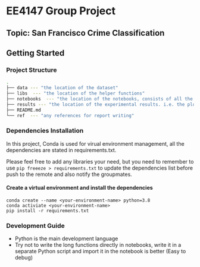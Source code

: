 # EE4147 Group Project
Topic:  San Francisco Crime Classification
---

## Getting Started

### Project Structure

```bash
.
├── data --- "the location of the dataset"
├── libs  --- "the location of the helper functions"
├── notebooks  --- "the location of the notebooks, consists of all the driver code"
├── results --- "the location of the experimental results. i.e. the plots" 
├── README.md
└── ref  --- "any references for report writing"
```

### Dependencies Installation
In this project, Conda is used for virual environment management, all the dependencies are stated in requirements.txt.

Please feel free to add any libraries your need, but you need to remember to use `pip freeeze > requirements.txt` to update the dependencies list before push to the remote and also notify the groupmates.

#### Create a virtual environment and install the dependencies
```
conda create --name <your-environment-name> python=3.8
conda activiate <your-environment-name>
pip install -r requirements.txt
```



### Development Guide

* Python is the main development language
* Try not to write the long functions directly in notebooks, write it in a separate Python script and import it in the notebook is better (Easy to debug)